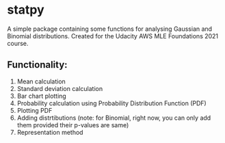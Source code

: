 # statpy

A simple package containing some functions for analysing Gaussian and Binomial distributions.
Created for the Udacity AWS MLE Foundations 2021 course.

## Functionality:

1. Mean calculation
2. Standard deviation calculation
3. Bar chart plotting
4. Probability calculation using Probability Distribution Function (PDF)
5. Plotting PDF
6. Adding distrtibutions (note: for Binomial, right now, you can only add them provided their p-values are same)
7. Representation method
